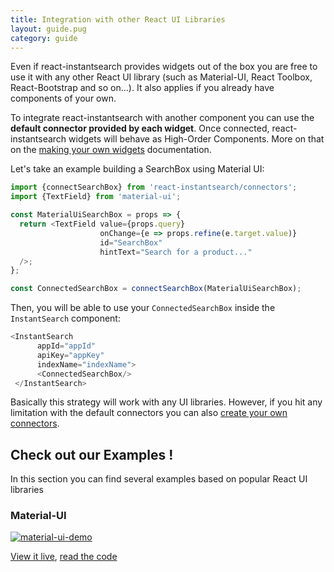 ```yaml
---
title: Integration with other React UI Libraries
layout: guide.pug
category: guide
---
```


Even if react-instantsearch provides widgets out of the box you are free to use it with
any other React UI library (such as Material-UI, React Toolbox, React-Bootstrap and so
on...). It also applies if you already have components of your own.

To integrate react-instantsearch with another component you can use the **default connector provided by each widget**.
Once connected, react-instantsearch widgets will behave as High-Order Components.
More on that on the [making your own widgets](Customization.html#making-your-own-widgets) documentation.

Let's take an example building a SearchBox using Material UI:

```js
import {connectSearchBox} from 'react-instantsearch/connectors';
import {TextField} from 'material-ui';

const MaterialUiSearchBox = props => {
  return <TextField value={props.query}
                    onChange={e => props.refine(e.target.value)}
                    id="SearchBox"
                    hintText="Search for a product..."
  />;
};

const ConnectedSearchBox = connectSearchBox(MaterialUiSearchBox);
```

Then, you will be able to use your `ConnectedSearchBox` inside the `InstantSearch` component:

```js
<InstantSearch
      appId="appId"
      apiKey="appKey"
      indexName="indexName">
      <ConnectedSearchBox/>
 </InstantSearch>
```

Basically this strategy will work with any UI libraries. However, if you hit any limitation with the default connectors
you can also [create your own connectors](Customization.html#creating-your-own-connectors).

## Check out our Examples !

In this section you can find several examples based on popular React UI libraries

### Material-UI

<script src="webpack.assets[`assets/img/examples/ecommerce.png>"></script>

[![material-ui-demo](assets/img/material-ui.gif)](MaterialUI.html)

[View it live](MaterialUI.html), [read the code](http://github.com/algolia/instantsearch.js/tree/v2/docgen/src/examples/material-ui)
